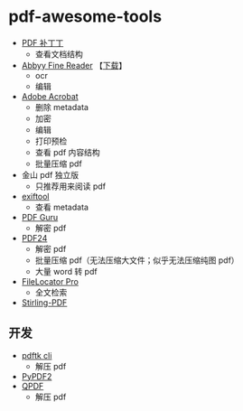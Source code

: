 # pdf-awesome-tools

- [PDF 补丁丁](https://github.com/wmjordan/PDFPatcher)
    - 查看文档结构
- [Abbyy Fine Reader](https://github.com/james-curtis/abbyy-fine-reader-crack) 【[下载](https://nsaneforums.com/topic/442672-abbyy-finereader-pdf-16-v160147295/)】
    - ocr
    - 编辑
- [Adobe Acrobat]()
    - 删除 metadata
    - 加密
    - 编辑
    - 打印预检
    - 查看 pdf 内容结构
    - 批量压缩 pdf
- 金山 pdf 独立版
    - 只推荐用来阅读 pdf
- [exiftool](https://exiftool.org/)
    - 查看 metadata
- [PDF Guru](https://github.com/kevin2li/PDF-Guru/releases/tag/v1.0.12)
    - 解密 pdf
- [PDF24](https://tools.pdf24.org/zh/creator)
    - 解密 pdf
    - 批量压缩 pdf（无法压缩大文件；似乎无法压缩纯图 pdf）
    - 大量 word 转 pdf
- [FileLocator Pro](https://www.52pojie.cn/thread-1386712-1-1.html)
    - 全文检索
- [Stirling-PDF](https://github.com/Frooodle/Stirling-PDF)

## 开发
- [pdftk cli](https://www.pdflabs.com/docs/pdftk-cli-examples/)
  - 解压 pdf
- [PyPDF2](https://pypdf2.readthedocs.io/en/3.0.0/dev/pdf-format.html)
- [QPDF](https://stackoverflow.com/a/6562443)
  - 解压 pdf
